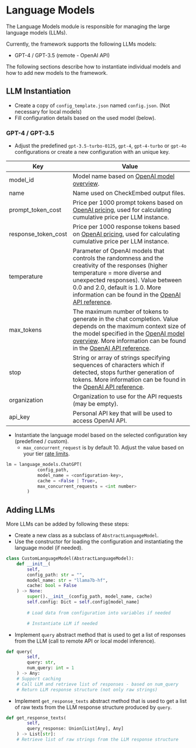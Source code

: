 # Language Models

The Language Models module is responsible for managing the large language models (LLMs).

Currently, the framework supports the following LLMs models:
- GPT-4 / GPT-3.5 (remote - OpenAI API)

The following sections describe how to instantiate individual models and how to add new models to the framework.

## LLM Instantiation
- Create a copy of `config_template.json` named `config.json`. (Not necessary for local models)
- Fill configuration details based on the used model (below).

### GPT-4 / GPT-3.5
- Adjust the predefined `gpt-3.5-turbo-0125`, `gpt-4`, `gpt-4-turbo` or `gpt-4o` configurations or create a new configuration with an unique key.

| Key                 | Value                                                                                                                                                                                                                                                                                                                                                               |
|---------------------|---------------------------------------------------------------------------------------------------------------------------------------------------------------------------------------------------------------------------------------------------------------------------------------------------------------------------------------------------------------------|
| model_id            | Model name based on [OpenAI model overview](https://platform.openai.com/docs/models/overview).                                                                                                                                                                                                                                                                      |
| name            | Name used on CheckEmbed output files.                                                                                                                                                                                                                                                                      |
| prompt_token_cost   | Price per 1000 prompt tokens based on [OpenAI pricing](https://openai.com/pricing), used for calculating cumulative price per LLM instance.                                                                                                                                                                                                                         |
| response_token_cost | Price per 1000 response tokens based on [OpenAI pricing](https://openai.com/pricing), used for calculating cumulative price per LLM instance.                                                                                                                                                                                                                       |
| temperature         | Parameter of OpenAI models that controls the randomness and the creativity of the responses (higher temperature = more diverse and unexpected responses). Value between 0.0 and 2.0, default is 1.0. More information can be found in the [OpenAI API reference](https://platform.openai.com/docs/api-reference/completions/create#completions/create-temperature).     |
| max_tokens          | The maximum number of tokens to generate in the chat completion. Value depends on the maximum context size of the model specified in the [OpenAI model overview](https://platform.openai.com/docs/models/overview). More information can be found in the [OpenAI API reference](https://platform.openai.com/docs/api-reference/chat/create#chat/create-max_tokens). |
| stop                | String or array of strings specifying sequences of characters which if detected, stops further generation of tokens. More information can be found in the [OpenAI API reference](https://platform.openai.com/docs/api-reference/chat/create#chat/create-stop).                                                                                                       |
| organization        | Organization to use for the API requests (may be empty).                                                                                                                                                                                                                                                                                                            |
| api_key             | Personal API key that will be used to access OpenAI API.                                                                                                                                                                                                                                                                                                            |

- Instantiate the language model based on the selected configuration key (predefined / custom).
    - `max_concurrent_request` is by default 10. Adjust the value based on your tier [rate limits](https://platform.openai.com/docs/guides/rate-limits).
```python
lm = language_models.ChatGPT(
            config_path,
            model_name = <configuration-key>,
            cache = <False | True>,
            max_concurrent_requests = <int number>
        )
```


## Adding LLMs
More LLMs can be added by following these steps:
- Create a new class as a subclass of `AbstractLanguageModel`.
- Use the constructor for loading the configuration and instantiating the language model (if needed).
```python
class CustomLanguageModel(AbstractLanguageModel):
    def __init__(
        self,
        config_path: str = "",
        model_name: str = "llama7b-hf",
        cache: bool = False
    ) -> None:
        super().__init__(config_path, model_name, cache)
        self.config: Dict = self.config[model_name]
        
        # Load data from configuration into variables if needed

        # Instantiate LLM if needed
```
- Implement `query` abstract method that is used to get a list of responses from the LLM (call to remote API or local model inference).
```python
def query(
        self,
        query: str,
        num_query: int = 1
    ) -> Any:
    # Support caching 
    # Call LLM and retrieve list of responses - based on num_query    
    # Return LLM response structure (not only raw strings)    
```
- Implement `get_response_texts` abstract method that is used to get a list of raw texts from the LLM response structure produced by `query`.
```python
def get_response_texts(
        self, 
        query_response: Union[List[Any], Any]
    ) -> List[str]:
    # Retrieve list of raw strings from the LLM response structure 
```
